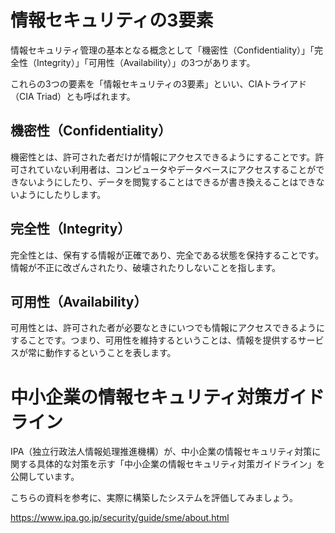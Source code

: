 # 情報セキュリティの3要素

情報セキュリティ管理の基本となる概念として「機密性（Confidentiality）」「完全性（Integrity）」「可用性（Availability）」の3つがあります。

これらの3つの要素を「情報セキュリティの3要素」といい、CIAトライアド（CIA Triad）とも呼ばれます。

## 機密性（Confidentiality）
機密性とは、許可された者だけが情報にアクセスできるようにすることです。許可されていない利用者は、コンピュータやデータベースにアクセスすることができないようにしたり、データを閲覧することはできるが書き換えることはできないようにしたりします。

## 完全性（Integrity）
完全性とは、保有する情報が正確であり、完全である状態を保持することです。情報が不正に改ざんされたり、破壊されたりしないことを指します。

## 可用性（Availability）
可用性とは、許可された者が必要なときにいつでも情報にアクセスできるようにすることです。つまり、可用性を維持するということは、情報を提供するサービスが常に動作するということを表します。

# 中小企業の情報セキュリティ対策ガイドライン

IPA（独立行政法人情報処理推進機構）が、中小企業の情報セキュリティ対策に関する具体的な対策を示す「中小企業の情報セキュリティ対策ガイドライン」を公開しています。

こちらの資料を参考に、実際に構築したシステムを評価してみましょう。

https://www.ipa.go.jp/security/guide/sme/about.html